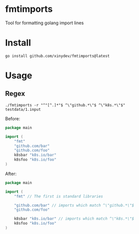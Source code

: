 # fmtimports

Tool for formatting golang import lines

# Install

```shell
go install github.com/xinydev/fmtimports@latest
```

# Usage

## Regex

```shell
./fmtimports -r "^"[^.]*"$ ^\"github.*\"$ ^\"k8s.*\"$"   testdata/1.input
```

Before:

```go
package main

import (
	"fmt"
	"github.com/bar"
	"github.com/foo"
	k8sbar "k8s.io/bar"
	k8sfoo "k8s.io/foo"
)

```

After:

```go
package main

import (
	"fmt" // The first is standard libraries

	"github.com/bar" // imports which match ^\"github.*\"$
	"github.com/foo"

	k8sbar "k8s.io/bar" // imports which match ^\"k8s.*\"$
	k8sfoo "k8s.io/foo"
)

```

